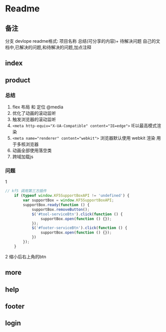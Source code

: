 # Readme
 
## 备注
分支 devlope 
readme格式: 项目名称 总结(可分享的内容)+ 待解决问题
自己的文档中,已解决的问题,和待解决的问题,加点注释

## index

## product

### 总结

1. flex 布局 和 定位 @media
2. 优化了动画的滚动监听
3. 触发浏览器的滚动监听
4.  `<meta http-equiv="X-UA-Compatible" content="IE=edge">`   IE以最高模式渲染
5.  `<meta name="renderer" content="webkit">` 浏览器默认使用 webkit 渲染 用于多核浏览器
6. 动画全部使用落空类
7. 跨域加载js

### 问题

1

```js
// kf5 调用第三方插件
    if (typeof window.KF5SupportBoxAPI != 'undefined') {
        var supportBox = window.KF5SupportBoxAPI;
        supportBox.ready(function () {
            supportBox.removeButton();
            $('#tool-serviceBtn').click(function () {
                supportBox.open(function () {});
            });
            $('#footer-serviceBtn').click(function () {
                supportBox.open(function () {});
            })
        });
    }
```
2 缩小后右上角的btn 

## more

## help 

## footer

## login



